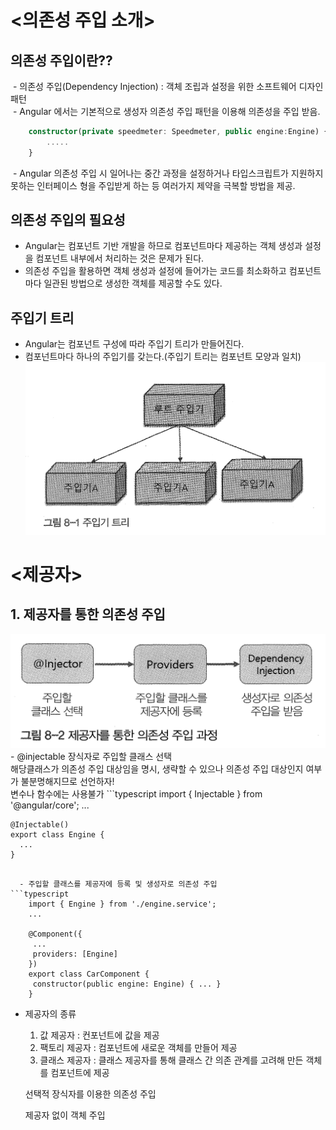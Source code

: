 # <의존성 주입 소개>
## 의존성 주입이란??
  - 의존성 주입(Dependency Injection) : 객체 조립과 설정을 위한 소프트웨어 디자인 패턴<br>
  - Angular 에서는 기본적으로 생성자 의존성 주입 패턴을 이용해 의존성을 주입 받음.<br>
```typescript
	constructor(private speedmeter: Speedmeter, public engine:Engine) {
		.....
	}
```
  - Angular 의존성 주입 시 일어나는 중간 과정을 설정하거나 타입스크립트가 지원하지 못하는 인터페이스 형을 주입받게 하는 등 여러가지 제약을 극복할 방법을 제공.

## 의존성 주입의 필요성
  - Angular는 컴포넌트 기반 개발을 하므로 컴포넌트마다 제공하는 객체 생성과 설정을 컴포넌트 내부에서 처리하는 것은 문제가 된다.<br>
  - 의존성 주입을 활용하면 객체 생성과 설정에 들어가는 코드를 최소화하고 컴포넌트마다 일관된 방법으로 생성한 객체를 제공할 수도 있다.

## 주입기 트리
  - Angular는 컴포넌트 구성에 따라 주입기 트리가 만들어진다.<br>
  - 컴포넌트마다 하나의 주입기를 갖는다.(주입기 트리는 컴포넌트 모양과 일치)<br>
![injector_tree](https://github.com/marche798/tejesama/blob/master/injector_tree.png?raw=true)

# <제공자>
## 1. 제공자를 통한 의존성 주입
<img src='https://github.com/marche798/tejesama/blob/master/provider_injection_process.png?raw=true'/>
  - @injectable 장식자로 주입할 클래스 선택<br>
	해당클래스가 의존성 주입 대상임을 명시, 생략할 수 있으나 의존성 주입 대상인지 여부가 불분명해지므로 선언하자!<br>
	변수나 함수에는 사용불가
```typescript
	import { Injectable } from '@angular/core';
	...

	@Injectable()
	export class Engine {
	  ...
	}
```

  - 주입할 클래스를 제공자에 등록 및 생성자로 의존성 주입
```typescript
	import { Engine } from './engine.service';
	...

	@Component({
	 ...
	 providers: [Engine]	
	})
	export class CarComponent {
	 constructor(public engine: Engine) { ... }
	}
```

  - 제공자의 종류<br>
  	1) 값 제공자 : 컨포넌트에 값을 제공<br>
	2) 팩토리 제공자 : 컴포넌트에 새로운 객체를 만들어 제공<br>
	3) 클래스 제공자 : 클래스 제공자를 통해 클래스 간 의존 관계를 고려해 만든 객체를 컴포넌트에 제공<br>


	선택적 장식자를 이용한 의존성 주입


	제공자 없이 객체 주입
